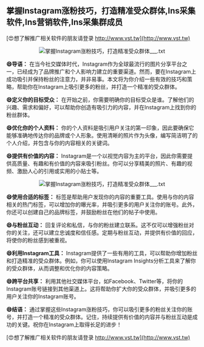 ## **掌握Instagram涨粉技巧，打造精准受众群体,Ins采集软件,Ins营销软件,Ins采集群成员**

[😍想了解推广相关软件的朋友请登录 http://www.vst.tw](http://www.vst.tw)

 <center><img src="https://vst.tw/MP4/tuiguang/png/5.png" alt="掌握Instagram涨粉技巧，打造精准受众群体___.txt"></center>

**😄导语：**
在当今社交媒体时代，Instagram作为全球最流行的图片分享平台之一，已经成为了品牌推广和个人影响力建立的重要渠道。然而，要在Instagram上成功吸引并保持粉丝的注意力，并非易事。本文将为你介绍一些有效的技巧和策略，帮助你在Instagram上吸引更多的粉丝，并打造一个精准的受众群体。

**😄定义你的目标受众：**
在开始之前，你需要明确你的目标受众是谁。了解他们的兴趣、需求和偏好，可以帮助你创造有吸引力的内容，并在Instagram上找到你的粉丝群体。

**😄优化你的个人资料：**
你的个人资料是吸引用户关注的第一印象，因此要确保它能够准确地传达你的品牌或个人形象。使用清晰的照片作为头像，编写简洁明了的个人介绍，并包含与你的内容相关的关键词。

**😄提供有价值的内容：**
Instagram是一个以视觉内容为主的平台，因此你需要提供高质量、有趣和有价值的内容来吸引粉丝。你可以分享精美的照片、有趣的视频、激励人心的引用或实用的小贴士等。

 <center><img src="https://vst.tw/MP4/tuiguang/png/5.png" alt="掌握Instagram涨粉技巧，打造精准受众群体___.txt"></center>

**😄使用合适的标签：**
标签是帮助用户发现你的内容的重要工具。使用与你的内容相关的热门标签，可以增加你的曝光率，并吸引更多的用户关注你的账号。此外，你还可以创建自己的品牌标签，并鼓励粉丝在他们的帖子中使用。

**😄与粉丝互动：**
回复评论和私信，与你的粉丝建立联系。这不仅可以增强粉丝对你的关注，还可以建立忠诚度和信任感。定期与粉丝互动，并提供有价值的回应，将使你的粉丝感到被重视。

**😄利用Instagram工具：**
Instagram提供了一些有用的工具，可以帮助你增加粉丝和打造精准的受众群体。例如，你可以使用Instagram Insights分析工具来了解你的受众群体，从而调整和优化你的内容策略。

**😄跨平台共享：**
利用其他社交媒体平台，如Facebook、Twitter等，将你的Instagram账号链接到其他渠道上。这将帮助你扩大你的受众群体，并吸引更多的用户关注你的Instagram账号。

**😄结语：**
通过掌握这些Instagram涨粉技巧，你可以吸引更多的粉丝关注你的账号，并打造一个精准的受众群体。记住，持续提供有价值的内容并与粉丝互动是成功的关键。祝你在Instagram上取得长足的进步！

[😍想了解推广相关软件的朋友请登录 http://www.vst.tw](http://www.vst.tw)



